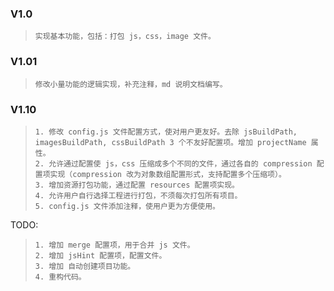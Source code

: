### V1.0

>     实现基本功能，包括：打包 js，css，image 文件。

### V1.01

>     修改小量功能的逻辑实现，补充注释，md 说明文档编写。

### V1.10

>     1. 修改 config.js 文件配置方式，使对用户更友好。去除 jsBuildPath, imagesBuildPath, cssBuildPath 3 个不友好配置项。增加 projectName 属性。
>     2. 允许通过配置使 js，css 压缩成多个不同的文件，通过各自的 compression 配置项实现（compression 改为对象数组配置形式，支持配置多个压缩项）。
>     3. 增加资源打包功能，通过配置 resources 配置项实现。
>     4. 允许用户自行选择工程进行打包，不须每次打包所有项目。
>     5. config.js 文件添加注释，使用户更为方便使用。

TODO:

>     1. 增加 merge 配置项，用于合并 js 文件。
>     2. 增加 jsHint 配置项，配置文件。
>     3. 增加 自动创建项目功能。
>     4. 重构代码。